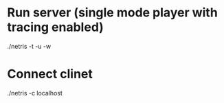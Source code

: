# Run server (single mode player with tracing enabled)
./netris -t -u -w
# Connect clinet
./netris -c localhost